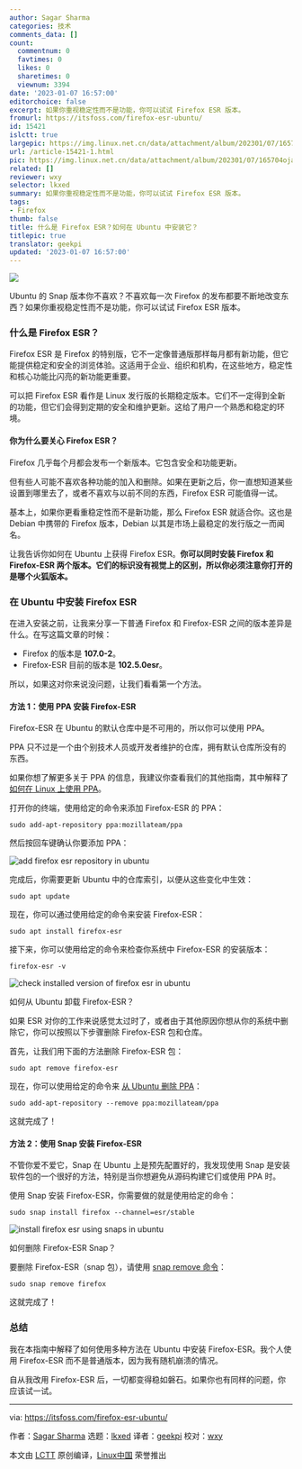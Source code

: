```yaml
---
author: Sagar Sharma
categories: 技术
comments_data: []
count:
  commentnum: 0
  favtimes: 0
  likes: 0
  sharetimes: 0
  viewnum: 3394
date: '2023-01-07 16:57:00'
editorchoice: false
excerpt: 如果你重视稳定性而不是功能，你可以试试 Firefox ESR 版本。
fromurl: https://itsfoss.com/firefox-esr-ubuntu/
id: 15421
islctt: true
largepic: https://img.linux.net.cn/data/attachment/album/202301/07/165704ojar9wfkvptwop0w.jpg
url: /article-15421-1.html
pic: https://img.linux.net.cn/data/attachment/album/202301/07/165704ojar9wfkvptwop0w.jpg.thumb.jpg
related: []
reviewer: wxy
selector: lkxed
summary: 如果你重视稳定性而不是功能，你可以试试 Firefox ESR 版本。
tags:
- Firefox
thumb: false
title: 什么是 Firefox ESR？如何在 Ubuntu 中安装它？
titlepic: true
translator: geekpi
updated: '2023-01-07 16:57:00'
---
```


![](https://img.linux.net.cn/data/attachment/album/202301/07/165704ojar9wfkvptwop0w.jpg)


Ubuntu 的 Snap 版本你不喜欢？不喜欢每一次 Firefox 的发布都要不断地改变东西？如果你重视稳定性而不是功能，你可以试试 Firefox ESR 版本。


### 什么是 Firefox ESR？


Firefox ESR 是 Firefox 的特别版，它不一定像普通版那样每月都有新功能，但它能提供稳定和安全的浏览体验。这适用于企业、组织和机构，在这些地方，稳定性和核心功能比闪亮的新功能更重要。


可以把 Firefox ESR 看作是 Linux 发行版的长期稳定版本。它们不一定得到全新的功能，但它们会得到定期的安全和维护更新。这给了用户一个熟悉和稳定的环境。


#### 你为什么要关心 Firefox ESR？


Firefox 几乎每个月都会发布一个新版本。它包含安全和功能更新。


但有些人可能不喜欢各种功能的加入和删除。如果在更新之后，你一直想知道某些设置到哪里去了，或者不喜欢与以前不同的东西，Firefox ESR 可能值得一试。


基本上，如果你更看重稳定性而不是新功能，那么 Firefox ESR 就适合你。这也是 Debian 中携带的 Firefox 版本，Debian 以其是市场上最稳定的发行版之一而闻名。


让我告诉你如何在 Ubuntu 上获得 Firefox ESR。**你可以同时安装 Firefox 和 Firefox-ESR 两个版本。它们的标识没有视觉上的区别，所以你必须注意你打开的是哪个火狐版本。**


### 在 Ubuntu 中安装 Firefox ESR


在进入安装之前，让我来分享一下普通 Firefox 和 Firefox-ESR 之间的版本差异是什么。在写这篇文章的时候：


* Firefox 的版本是 **107.0-2**。
* Firefox-ESR 目前的版本是 **102.5.0esr**。


所以，如果这对你来说没问题，让我们看看第一个方法。


#### 方法 1：使用 PPA 安装 Firefox-ESR


Firefox-ESR 在 Ubuntu 的默认仓库中是不可用的，所以你可以使用 PPA。


PPA 只不过是一个由个别技术人员或开发者维护的仓库，拥有默认仓库所没有的东西。


如果你想了解更多关于 PPA 的信息，我建议你查看我们的其他指南，其中解释了 [如何在 Linux 上使用 PPA](https://itsfoss.com/ppa-guide/)。


打开你的终端，使用给定的命令来添加 Firefox-ESR 的 PPA：



```
sudo add-apt-repository ppa:mozillateam/ppa

```

然后按回车键确认你要添加 PPA：


![add firefox esr repository in ubuntu](https://img.linux.net.cn/data/attachment/album/202301/07/170025vuo7bau4zh1ffc5b.png)


完成后，你需要更新 Ubuntu 中的仓库索引，以便从这些变化中生效：



```
sudo apt update

```

现在，你可以通过使用给定的命令来安装 Firefox-ESR：



```
sudo apt install firefox-esr

```

接下来，你可以使用给定的命令来检查你系统中 Firefox-ESR 的安装版本：



```
firefox-esr -v

```

![check installed version of firefox esr in ubuntu](https://img.linux.net.cn/data/attachment/album/202301/07/170026tzfqs0vvif8tzj23.png)


如何从 Ubuntu 卸载 Firefox-ESR？


如果 ESR 对你的工作来说感觉太过时了，或者由于其他原因你想从你的系统中删除它，你可以按照以下步骤删除 Firefox-ESR 包和仓库。


首先，让我们用下面的方法删除 Firefox-ESR 包：



```
sudo apt remove firefox-esr

```

现在，你可以使用给定的命令来 [从 Ubuntu 删除 PPA](https://itsfoss.com/how-to-remove-or-delete-ppas-quick-tip/)：



```
sudo add-apt-repository --remove ppa:mozillateam/ppa

```

这就完成了！


#### 方法 2：使用 Snap 安装 Firefox-ESR


不管你爱不爱它，Snap 在 Ubuntu 上是预先配置好的，我发现使用 Snap 是安装软件包的一个很好的方法，特别是当你想避免从源码构建它们或使用 PPA 时。


使用 Snap 安装 Firefox-ESR，你需要做的就是使用给定的命令：



```
sudo snap install firefox --channel=esr/stable

```

![install firefox esr using snaps in ubuntu](https://img.linux.net.cn/data/attachment/album/202301/07/170026y3u512n2xvn6even.png)


如何删除 Firefox-ESR Snap？


要删除 Firefox-ESR（snap 包），请使用 [snap remove 命令](https://itsfoss.com/remove-snap/)：



```
sudo snap remove firefox

```

这就完成了！


### 总结


我在本指南中解释了如何使用多种方法在 Ubuntu 中安装 Firefox-ESR。我个人使用 Firefox-ESR 而不是普通版本，因为我有随机崩溃的情况。


自从我改用 Firefox-ESR 后，一切都变得稳如磐石。如果你也有同样的问题，你应该试一试。




---


via: <https://itsfoss.com/firefox-esr-ubuntu/>


作者：[Sagar Sharma](https://itsfoss.com/author/sagar/) 选题：[lkxed](https://github.com/lkxed) 译者：[geekpi](https://github.com/geekpi) 校对：[wxy](https://github.com/wxy)


本文由 [LCTT](https://github.com/LCTT/TranslateProject) 原创编译，[Linux中国](https://linux.cn/) 荣誉推出